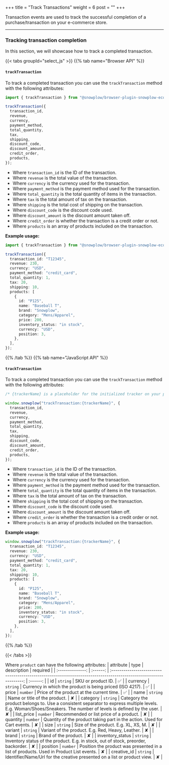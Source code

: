 +++
title = "Track Transactions"
weight = 6
post = ""
+++

Transaction events are used to track the successful completion of a purchase/transaction on your e-commerce store.

---

### Tracking transaction completion

In this section, we will showcase how to track a completed transaction.

{{< tabs groupId="select_js" >}}
{{% tab name="Browser API" %}}

#### `trackTransaction`

To track a completed transaction you can use the `trackTransaction` method with the following attributes:

```ts
import { trackTransaction } from "@snowplow/browser-plugin-snowplow-ecommerce";

trackTransaction({
  transaction_id,
  revenue,
  currency,
  payment_method,
  total_quantity,
  tax,
  shipping,
  discount_code,
  discount_amount,
  credit_order,
  products,
});
```

- Where `transaction_id` is the ID of the transaction.
- Where `revenue` is the total value of the transaction.
- Where `currency` is the currency used for the transaction.
- Where `payment_method` is the payment method used for the transaction.
- Where `total_quantity` is the total quantity of items in the transaction.
- Where `tax` is the total amount of tax on the transaction.
- Where `shipping` is the total cost of shipping on the transaction.
- Where `discount_code` is the discount code used.
- Where `discount_amount` is the discount amount taken off.
- Where `credit_order` is whether the transaction is a credit order or not.
- Where `products` is an array of products included on the transaction.

**Example usage:**

```ts
import { trackTransaction } from "@snowplow/browser-plugin-snowplow-ecommerce";

trackTransaction({
  transaction_id: "T12345",
  revenue: 230,
  currency: "USD",
  payment_method: "credit_card",
  total_quantity: 1,
  tax: 20,
  shipping: 10,
  products: [
    {
      id: "P125",
      name: "Baseball T",
      brand: "Snowplow",
      category: "Mens/Apparel",
      price: 200,
      inventory_status: "in stock",
      currency: "USD",
      position: 3,
    },
  ],
});
```

{{% /tab %}}
{{% tab name="JavaScript API" %}}

#### `trackTransaction`

To track a completed transaction you can use the `trackTransaction` method with the following attributes:

```ts
/* {trackerName} is a placeholder for the initialized tracker on your page.  */

window.snowplow("trackTransaction:{trackerName}", {
  transaction_id,
  revenue,
  currency,
  payment_method,
  total_quantity,
  tax,
  shipping,
  discount_code,
  discount_amount,
  credit_order,
  products,
});
```

- Where `transaction_id` is the ID of the transaction.
- Where `revenue` is the total value of the transaction.
- Where `currency` is the currency used for the transaction.
- Where `payment_method` is the payment method used for the transaction.
- Where `total_quantity` is the total quantity of items in the transaction.
- Where `tax` is the total amount of tax on the transaction.
- Where `shipping` is the total cost of shipping on the transaction.
- Where `discount_code` is the discount code used.
- Where `discount_amount` is the discount amount taken off.
- Where `credit_order` is whether the transaction is a credit order or not.
- Where `products` is an array of products included on the transaction.

**Example usage:**

```ts
window.snowplow("trackTransaction:{trackerName}", {
  transaction_id: "T12345",
  revenue: 230,
  currency: "USD",
  payment_method: "credit_card",
  total_quantity: 1,
  tax: 20,
  shipping: 10,
  products: [
    {
      id: "P125",
      name: "Baseball T",
      brand: "Snowplow",
      category: "Mens/Apparel",
      price: 200,
      inventory_status: "in stock",
      currency: "USD",
      position: 3,
    },
  ],
});
```

{{% /tab %}}

{{< /tabs >}}

Where `product` can have the following attributes:
| attribute | type | description | required |
| :--------------: | :------: | :----------------------------------------------------------------------------------------------------------------: | :------: |
| id | `string` | SKU or product ID. | ✅ |
| currency | `string` | Currency in which the product is being priced (ISO 4217). | ✅ |
| price | `number` | Price of the product at the current time. | ✅ |
| name | `string` | Name or title of the product. | ✘ |
| category | `string` | Category the product belongs to. Use a consistent separator to express multiple levels. E.g. Woman/Shoes/Sneakers. The number of levels is defined by the user. | ✘ |
| list_price | `number` | Recommended or list price of a product. | ✘ |
| quantity | `number` | Quantity of the product taking part in the action. Used for Cart events. | ✘ |
| size | `string` | Size of the product. E.g. XL, XS, M. | ✘ |
| variant | `string` | Variant of the product. E.g. Red, Heavy, Leather. | ✘ |
| brand | `string` | Brand of the product. | ✘ |
| inventory_status | `string` | Inventory status of the product. E.g. in stock, out of stock, preorder, backorder. | ✘ |
| position | `number` | Position the product was presented in a list of products. Used in Product List events. | ✘ |
| creative_id | `string` | Identifier/Name/Url for the creative presented on a list or product view. | ✘ |
